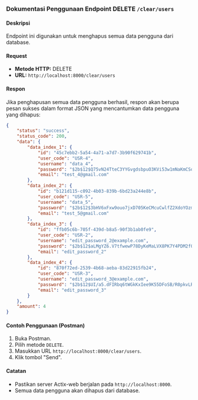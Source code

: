 ### Dokumentasi Penggunaan Endpoint DELETE `/clear/users`

#### Deskripsi
Endpoint ini digunakan untuk menghapus semua data pengguna dari database.

#### Request
- **Metode HTTP:** DELETE
- **URL:** `http://localhost:8000/clear/users`

#### Respon

Jika penghapusan semua data pengguna berhasil, respon akan berupa pesan sukses dalam format JSON yang mencantumkan data pengguna yang dihapus:
```json
{
    "status": "success",
    "status_code": 200,
    "data": {
        "data_index_1": {
            "id": "45c7ebb2-5a54-4a71-a7d7-3b90f629741b",
            "user_code": "USR-4",
            "username": "data_4",
            "password": "$2b$12$Q75vN24TteC3YYGvgdsbpuO3KVi53w1mNaKmCSoPUVU9ZZoAyiXz.",
            "email": "test_4@gmail.com"
        },
        "data_index_2": {
            "id": "b121d115-c092-4b03-839b-6bd23a244e8b",
            "user_code": "USR-5",
            "username": "data_5",
            "password": "$2b$12$3bHV6xFxw9ouo7jxD705KeCMcuCwlfZ2XdoYOzmcnuBykb1jmcB1S",
            "email": "test_5@gmail.com"
        },
        "data_index_3": {
            "id": "ffb05c6b-705f-439d-b8a5-90f3b1ab0fe9",
            "user_code": "USR-2",
            "username": "edit_password_2@example.com",
            "password": "$2b$12$aLMgYZ6.V7tfwewP78DyKeMaLVX8PK7Y4PDM2fO3usliaGeYnTkfm",
            "email": "edit_password_2"
        },
        "data_index_4": {
            "id": "870f72ed-2539-4b68-aeba-83d22915fb24",
            "user_code": "USR-3",
            "username": "edit_password_3@example.com",
            "password": "$2b$12$UI/a5.dFIRbq6tWGkKxIee9K55DFoSB/R0pkvLR7AaPyByVyvh2ce",
            "email": "edit_password_3"
        }
    },
    "amount": 4
}
```

#### Contoh Penggunaan (Postman)
1. Buka Postman.
2. Pilih metode `DELETE`.
3. Masukkan URL `http://localhost:8000/clear/users`.
4. Klik tombol "Send".

#### Catatan
- Pastikan server Actix-web berjalan pada `http://localhost:8000`.
- Semua data pengguna akan dihapus dari database.